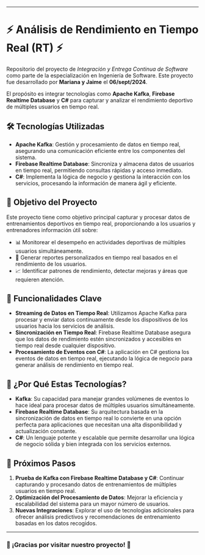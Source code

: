 
---

# ⚡ Análisis de Rendimiento en Tiempo Real (RT) ⚡

Repositorio del proyecto de *Integración y Entrega Continua de Software* como parte de la especialización en Ingeniería de Software. Este proyecto fue desarrollado por **Mariana y Jaime** el **06/sept/2024**.

El propósito es integrar tecnologías como **Apache Kafka**, **Firebase Realtime Database** y **C#** para capturar y analizar el rendimiento deportivo de múltiples usuarios en tiempo real.

## 🛠️ Tecnologías Utilizadas

- **Apache Kafka**: Gestión y procesamiento de datos en tiempo real, asegurando una comunicación eficiente entre los componentes del sistema.
- **Firebase Realtime Database**: Sincroniza y almacena datos de usuarios en tiempo real, permitiendo consultas rápidas y acceso inmediato.
- **C#**: Implementa la lógica de negocio y gestiona la interacción con los servicios, procesando la información de manera ágil y eficiente.

## 🎯 Objetivo del Proyecto

Este proyecto tiene como objetivo principal capturar y procesar datos de entrenamientos deportivos en tiempo real, proporcionando a los usuarios y entrenadores información útil sobre:

- 📊 Monitorear el desempeño en actividades deportivas de múltiples usuarios simultáneamente.
- 📝 Generar reportes personalizados en tiempo real basados en el rendimiento de los usuarios.
- 📈 Identificar patrones de rendimiento, detectar mejoras y áreas que requieren atención.

## 🚀 Funcionalidades Clave

- **Streaming de Datos en Tiempo Real**: Utilizamos Apache Kafka para procesar y enviar datos continuamente desde los dispositivos de los usuarios hacia los servicios de análisis.
- **Sincronización en Tiempo Real**: Firebase Realtime Database asegura que los datos de rendimiento estén sincronizados y accesibles en tiempo real desde cualquier dispositivo.
- **Procesamiento de Eventos con C#**: La aplicación en C# gestiona los eventos de datos en tiempo real, ejecutando la lógica de negocio para generar análisis de rendimiento en tiempo real.

## 🤖 ¿Por Qué Estas Tecnologías?

- **Kafka**: Su capacidad para manejar grandes volúmenes de eventos lo hace ideal para procesar datos de múltiples usuarios simultáneamente.
- **Firebase Realtime Database**: Su arquitectura basada en la sincronización de datos en tiempo real lo convierte en una opción perfecta para aplicaciones que necesitan una alta disponibilidad y actualización constante.
- **C#**: Un lenguaje potente y escalable que permite desarrollar una lógica de negocio sólida y bien integrada con los servicios externos.

## 📅 Próximos Pasos

1. **Prueba de Kafka con Firebase Realtime Database y C#**: Continuar capturando y procesando datos de entrenamientos de múltiples usuarios en tiempo real.
2. **Optimización del Procesamiento de Datos**: Mejorar la eficiencia y escalabilidad del sistema para un mayor número de usuarios.
3. **Nuevas Integraciones**: Explorar el uso de tecnologías adicionales para ofrecer análisis predictivos y recomendaciones de entrenamiento basadas en los datos recogidos.

---

### 🌟 ¡Gracias por visitar nuestro proyecto! 🌟


